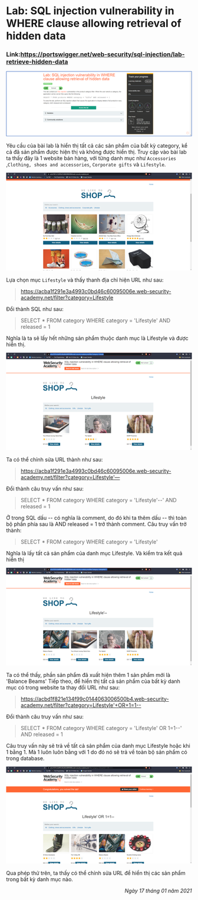# Lab: SQL injection vulnerability in WHERE clause allowing retrieval of hidden data

### Link:https://portswigger.net/web-security/sql-injection/lab-retrieve-hidden-data
![Require of Lab](/Images/requireOfLab.png)

Yêu cầu của bài lab là hiển thị tất cả các sản phẩm của bất kỳ category, kể cả đã sản phẩm được hiện thị và không được hiển thị.
Truy cập vào bài lab ta thấy đây là 1 website bán hàng, với từng danh mục như `Accessories` ,`Clothing, shoes and accessories`, `Corporate gifts` và `Lifestyle`.

![Website](/Images/Website.png)

Lựa chọn mục `Lifestyle` và thấy thanh địa chỉ hiện URL như sau:
> https://acba1f291e3a4993c0bd46c60095006e.web-security-academy.net/filter?category=Lifestyle

Đổi thành SQL như sau: 
> SELECT * FROM category WHERE category = 'Lifestyle' AND released = 1 

Nghĩa là ta sẽ lấy hết những sản phẩm thuộc danh mục là Lifestyle và được hiển thị.

![Product of Lifeslyte](/Images/productOfLifestyle.png)

Ta có thể chỉnh sửa URL thành như sau:
> https://acba1f291e3a4993c0bd46c60095006e.web-security-academy.net/filter?category=Lifestyle'—  

Đổi thành câu truy vấn như sau: 
> SELECT * FROM category WHERE category = 'Lifestyle'--' AND released = 1

Ở trong SQL dấu -- có nghĩa là comment, do đó khi ta thêm dấu -- thì toàn bộ phần phía sau là AND released = 1 trở thành comment. 
Câu truy vấn trở thành: 
> SELECT * FROM category WHERE category = 'Lifestyle'

Nghĩa là lấy tất cả sản phẩm của danh mục Lifestyle.
Và kiểm tra kết quả hiển thị

![All product of Lifeslyte](/Images/allProductOfLifestyle.png)

Ta có thể thấy, phần sản phẩm đã xuất hiện thêm 1 sản phẩm mới là 'Balance Beams'
Tiếp theo, để hiển thị tất cả sản phẩm của bất kỳ danh mục có trong website ta thay đổi URL như sau:
> https://acbd1f821e134f99c0144063006500b4.web-security-academy.net/filter?category=Lifestyle'+OR+1=1--

Đổi thành câu truy vấn như sau:
> SELECT * FROM category WHERE category = 'Lifestyle' OR 1=1--' AND released = 1

Câu truy vấn này sẽ trả về tất cả sản phẩm của danh mục Lifestyle hoặc khi 1 bằng 1. Mà 1 luôn luôn bằng với 1 do đó nó sẽ trả về toàn bộ sản phẩm có trong database.

![All product](/Images/allProduct.png)

Qua phép thử trên, ta thấy có thể chỉnh sửa URL để hiển thị các sản phẩm trong bất kỳ danh mục nào.

<div align="right"> <i> Ngày 17 tháng 01 năm 2021 </i> </div>
